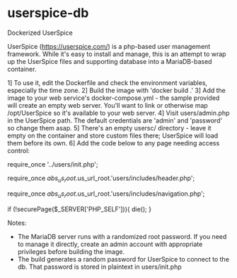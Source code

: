# userspice-db
Dockerized UserSpice

UserSpice (https://userspice.com/) is a php-based user management framework. While it's easy to install and manage, this is an attempt to wrap up the UserSpice files and supporting database into a MariaDB-based container.

1] To use it, edit the Dockerfile and check the environment variables, especially the time zone.
2] Build the image with  'docker build .'
3] Add the image to your web service's docker-compose.yml - the sample provided will create an empty web server. You'll want to link or otherwise map /opt/UserSpice so it's available to your web server.
4] Visit users/admin.php in the UserSpice path. The default credentials are 'admin' and 'password' so change them asap.
5] There's an empty usersc/ directory - leave it empty on the container and store custom files there; UserSpice will load them before its own.
6] Add the code below to any page needing access control:

require_once '../users/init.php';

require_once $abs_us_root.$us_url_root.'users/includes/header.php';

require_once $abs_us_root.$us_url_root.'users/includes/navigation.php';

if (!securePage($_SERVER['PHP_SELF'])){
die();
} 

Notes:
- The MariaDB server runs with a randomized root password. If you need to manage it directly, create an admin account with appropriate privileges before building the image.
- The build generates a random password for UserSpice to connect to the db. That password is stored in plaintext in users/init.php
